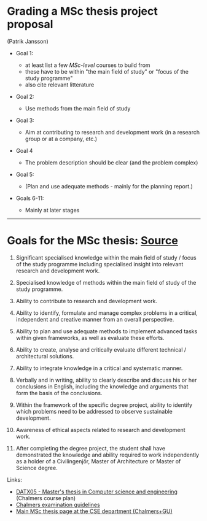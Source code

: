 # Grading a MSc thesis project proposal
(Patrik Jansson)

* Goal 1:
    * at least list a few _MSc-level_ courses to build from
    * these have to be within "the main field of study" or "focus of the study programme"
    * also cite relevant litterature

* Goal 2:
    * Use methods from the main field of study

* Goal 3:
    * Aim at contributing to research and development work (in a research group or at a company, etc.)

* Goal 4
    * The problem description should be clear (and the problem complex)

* Goal 5:
    * (Plan and use adequate methods - mainly for the planning report.)

* Goals 6-11:
    * Mainly at later stages

----------------
# Goals for the MSc thesis: [Source](https://student.portal.chalmers.se/en/chalmersstudies/masters-thesis/Documents/Guidelines%20examination%20degree%20prj.%20English_version.pdf)

1. Significant specialised knowledge within the main field of study / focus of the study programme including specialised insight into relevant research and development work.

2. Specialised knowledge of methods within the main field of study of the study programme.

3. Ability to contribute to research and development work.

4. Ability to identify, formulate and manage complex problems in a critical, independent and creative manner from an overall perspective.

5. Ability to plan and use adequate methods to implement advanced tasks within given frameworks, as well as evaluate these efforts.

6. Ability to create, analyse and critically evaluate different technical / architectural solutions.

7. Ability to integrate knowledge in a critical and systematic manner.

8. Verbally and in writing, ability to clearly describe and discuss his or her conclusions in English, including the knowledge and arguments that form the basis of the conclusions.

9. Within the framework of the specific degree project, ability to identify which problems need to be addressed to observe sustainable development.

10. Awareness of ethical aspects related to research and development work.

11. After completing the degree project, the student shall have demonstrated the knowledge and ability required to work independently as a holder of a Civilingenjör, Master of Architecture or Master of Science degree.

Links:
* [DATX05 - Master's thesis in Computer science and engineering](https://www.student.chalmers.se/sp/course?course_id=23772) (Chalmers course plan)
* [Chalmers examination guidelines](https://student.portal.chalmers.se/en/chalmersstudies/masters-thesis/Documents/Guidelines%20examination%20degree%20prj.%20English_version.pdf)
* [Main MSc thesis page at the CSE department (Chalmers+GU)](http://www.cse.chalmers.se/MasterThesis/)
